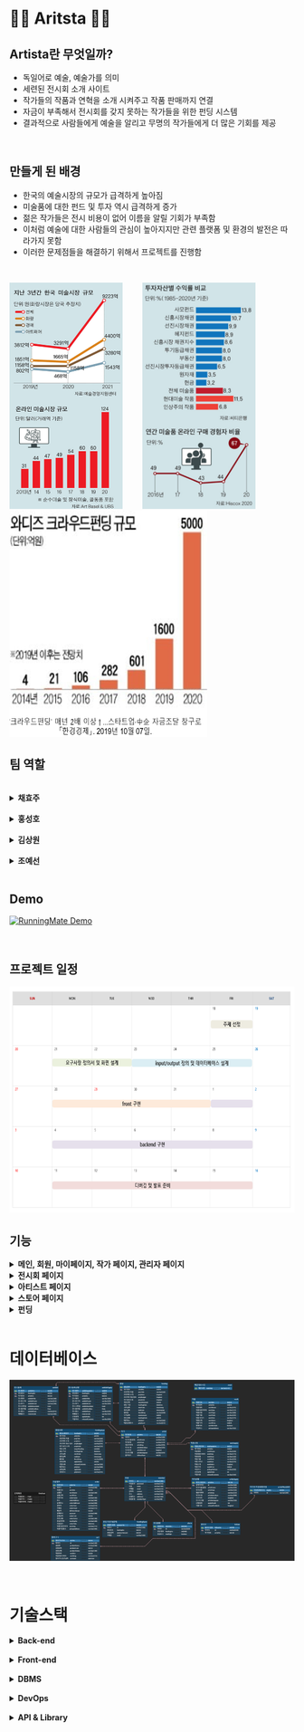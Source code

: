 # 🏃‍♂ Aritsta 🏃‍♀

## Artista란 무엇일까?
- 독일어로 예술, 예술가를 의미
- 세련된 전시회 소개 사이트
- 작가들의 작품과 연혁을 소개 시켜주고 작품 판매까지 연결
- 자금이 부족해서 전시회를 갖지 못하는 작가들을 위한 펀딩 시스템
- 결과적으로 사람들에게 예술을 알리고 무명의 작가들에게 더 많은 기회를 제공

<br>

## 만들게 된 배경
- 한국의 예술시장의 규모가 급격하게 높아짐
- 미술품에 대한 펀드 및 투자 역시 급격하게 증가
- 젊은 작가들은 전시 비용이 없어 이름을 알릴 기회가 부족함
- 이처럼 예술에 대한 사람들의 관심이 높아지지만 관련 플랫폼 및 환경의 발전은 따라가지 못함
- 이러한 문제점들을 해결하기 위해서 프로젝트를 진행함

<br>

<img src="images/1.png" width="200" height="400"/>&ensp;&ensp;&ensp;&ensp;&ensp;<img src="images/2.png" width="200" height="400"/>
&ensp;&ensp;&ensp;&ensp;&ensp;<img src="images/3.png" width="350" height="400"/>
<br>

## 팀 역할

<br>

<details><summary> <b>채효주</b> </summary>

* 펀딩 리스트, 상세 페이지, 결제 설계 및 구현
* 아티스트 펀딩 등록 및 수정
* 펀딩 결제 API구현
* Load More 버튼 구현

</details>
<br>

<details><summary> <b>홍성호</b> </summary>

* 전체 페이지 디자인 설계
* 마이페이지 설계 및 구현
* 로그인, 회원가입 설계 및 구현
* 스토어, 장바구니, 결제 설계 및 구현
* 네이버, 구글 로그인 API사용
* 배송 조회 API사용
* 작품 결제 API사용
* AWS EC2 서버 배포
 
</details>
<br>

<details><summary> <b>김상원</b> </summary>

* 전체 페이지 디자인 설계
* 메인 페이지 설계 및 구현
* 전시 및 아티스트 페이지 설계 및 구현
* 슬라이드 구현
* 네비게이션 바 구현
* 아티스트 사진 랜덤 구현
 
</details>
<br>

<details><summary> <b>조예선</b> </summary>

* 아티스트 마이페이지 설계 및 구현
* 관리자 페이지 설계 및 구현
* 관리자 페이지 전시, 회원, 아티스트, 펀딩 목록 구현 및 상세보기
* 아티스트 페이지 작품, 펀딩, 전시 목록 구현 및 상세보기

</details>
<br>


## Demo
[![RunningMate Demo](images/image102.png)](https://www.youtube.com/watch?v=7uexY16tpgA&t=225s)

<br>

## 프로젝트 일정

<img src="images/10.png" width="700" height="400"/>

<br>

## 기능
<details><summary> <b>메인, 회원, 마이페이지, 작가 페이지, 관리자 페이지</b> </summary>

<img src="images/기능1.png"/>

</details>

<details><summary> <b>전시회 페이지</b> </summary>

<img src="images/전시회.png"/>
 
</details>

<details><summary> <b>아티스트 페이지</b> </summary>

<img src="images/아티스트.png"/>

</details>

<details><summary> <b>스토어 페이지</b> </summary>

<img src="images/스토어.png"/>

</details>

<details><summary> <b>펀딩 </b> </summary>

<img src="images/펀딩.png"/>
 
</details>

<br>

# 데이터베이스

![test](images/db.png)

<br>

# 기술스택

<details><summary> <b>Back-end</b> </summary>

* JAVA SE-11
* Spring Boot
* Spring MVC
* Tomcat

</details>
<br>

<details><summary> <b>Front-end</b> </summary>

* HTML5
* CSS
* JavaScript
* jQuery
* BootStrap5

</details>
<br>

<details><summary> <b>DBMS</b> </summary>

* MySQL

</details>
<br>

<details><summary> <b>DevOps</b> </summary>

* Git/GitHub
* Naver Works
* oven.app
* erdcloud
* googleSheet

</details>
<br>

<details><summary> <b>API & Library</b> </summary>

* API Docs - mapbox
* Kakao API - KakaoMap
* Ck Editor  
  
</details>

